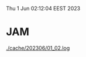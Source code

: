 Thu  1 Jun 02:12:04 EEST 2023
# JAM
<a href='./cache/202306/01_02.log'>./cache/202306/01_02.log</a>
